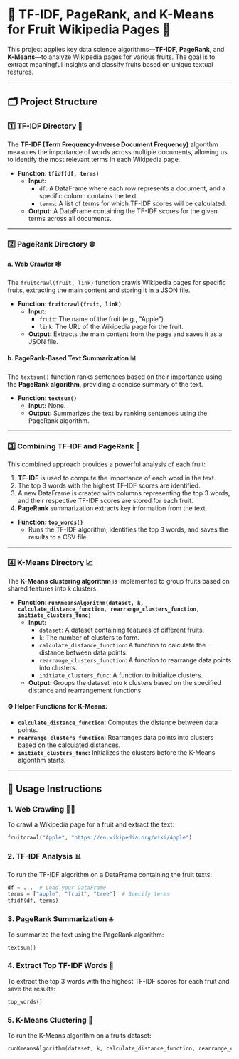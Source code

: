 # 🍎 **TF-IDF, PageRank, and K-Means for Fruit Wikipedia Pages** 🍌

This project applies key data science algorithms—**TF-IDF**, **PageRank**, and **K-Means**—to analyze Wikipedia pages for various fruits. The goal is to extract meaningful insights and classify fruits based on unique textual features.

---

## 🗂️ **Project Structure**

### 1️⃣ **TF-IDF Directory** 📝

The **TF-IDF (Term Frequency-Inverse Document Frequency)** algorithm measures the importance of words across multiple documents, allowing us to identify the most relevant terms in each Wikipedia page.

- **Function: `tfidf(df, terms)`**
    - **Input:**
      - `df`: A DataFrame where each row represents a document, and a specific column contains the text.
      - `terms`: A list of terms for which TF-IDF scores will be calculated.
    - **Output:** A DataFrame containing the TF-IDF scores for the given terms across all documents.

---

### 2️⃣ **PageRank Directory** 🌐

#### a. **Web Crawler** 🕸️

The `fruitcrawl(fruit, link)` function crawls Wikipedia pages for specific fruits, extracting the main content and storing it in a JSON file.

- **Function: `fruitcrawl(fruit, link)`**
    - **Input:**
      - `fruit`: The name of the fruit (e.g., "Apple").
      - `link`: The URL of the Wikipedia page for the fruit.
    - **Output:** Extracts the main content from the page and saves it as a JSON file.

#### b. **PageRank-Based Text Summarization** 📊

The `textsum()` function ranks sentences based on their importance using the **PageRank algorithm**, providing a concise summary of the text.

- **Function: `textsum()`**
    - **Input:** None.
    - **Output:** Summarizes the text by ranking sentences using the PageRank algorithm.

---

### 3️⃣ **Combining TF-IDF and PageRank** 🔗

This combined approach provides a powerful analysis of each fruit:

1. **TF-IDF** is used to compute the importance of each word in the text.
2. The top 3 words with the highest TF-IDF scores are identified.
3. A new DataFrame is created with columns representing the top 3 words, and their respective TF-IDF scores are stored for each fruit.
4. **PageRank** summarization extracts key information from the text.

- **Function: `top_words()`**
    - Runs the TF-IDF algorithm, identifies the top 3 words, and saves the results to a CSV file.

---

### 4️⃣ **K-Means Directory** 📈

The **K-Means clustering algorithm** is implemented to group fruits based on shared features into `k` clusters.

- **Function: `runKmeansAlgorithm(dataset, k, calculate_distance_function, rearrange_clusters_function, initiate_clusters_func)`**
    - **Input:**
      - `dataset`: A dataset containing features of different fruits.
      - `k`: The number of clusters to form.
      - `calculate_distance_function`: A function to calculate the distance between data points.
      - `rearrange_clusters_function`: A function to rearrange data points into clusters.
      - `initiate_clusters_func`: A function to initialize clusters.
    - **Output:** Groups the dataset into `k` clusters based on the specified distance and rearrangement functions.

#### ⚙️ **Helper Functions for K-Means:**

- **`calculate_distance_function`:** Computes the distance between data points.
- **`rearrange_clusters_function`:** Rearranges data points into clusters based on the calculated distances.
- **`initiate_clusters_func`:** Initializes the clusters before the K-Means algorithm starts.

---

## 🚀 **Usage Instructions**

### 1. Web Crawling 🕵️‍♂️

To crawl a Wikipedia page for a fruit and extract the text:

```python
fruitcrawl("Apple", "https://en.wikipedia.org/wiki/Apple")
```

### 2. TF-IDF Analysis 📊

To run the TF-IDF algorithm on a DataFrame containing the fruit texts:

```python
df = ...  # Load your DataFrame
terms = ["apple", "fruit", "tree"]  # Specify terms
tfidf(df, terms)
```

### 3. PageRank Summarization 🔝

To summarize the text using the PageRank algorithm:

```python
textsum()
```

### 4. Extract Top TF-IDF Words 📄

To extract the top 3 words with the highest TF-IDF scores for each fruit and save the results:

```python
top_words()
```

### 5. K-Means Clustering 🤖

To run the K-Means algorithm on a fruits dataset:

```python
runKmeansAlgorithm(dataset, k, calculate_distance_function, rearrange_clusters_function, initiate_clusters_func)
```
